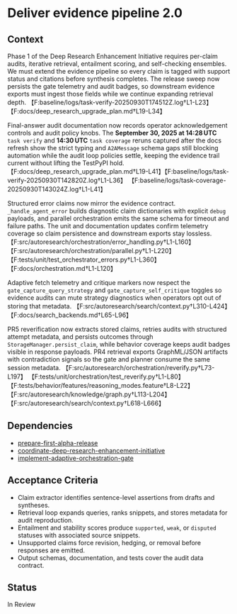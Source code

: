 # Deliver evidence pipeline 2.0

## Context
Phase 1 of the Deep Research Enhancement Initiative requires per-claim audits,
iterative retrieval, entailment scoring, and self-checking ensembles. We must
extend the evidence pipeline so every claim is tagged with support status and
citations before synthesis completes. The release sweep now persists the gate
telemetry and audit badges, so downstream evidence exports must ingest those
fields while we continue expanding retrieval depth.
【F:baseline/logs/task-verify-20250930T174512Z.log†L1-L23】【F:docs/deep_research_upgrade_plan.md†L19-L34】

Final-answer audit documentation now records operator acknowledgement controls
and audit policy knobs. The **September 30, 2025 at 14:28 UTC** `task verify`
and **14:30 UTC** `task coverage` reruns captured after the docs refresh show
the strict typing and `A2AMessage` schema gaps still blocking automation while
the audit loop policies settle, keeping the evidence trail current without
lifting the TestPyPI hold.
【F:docs/deep_research_upgrade_plan.md†L19-L41】【F:baseline/logs/task-verify-20250930T142820Z.log†L1-L36】
【F:baseline/logs/task-coverage-20250930T143024Z.log†L1-L41】

Structured error claims now mirror the evidence contract. `_handle_agent_error`
builds diagnostic claim dictionaries with explicit `debug` payloads, and
parallel orchestration emits the same schema for timeout and failure paths. The
unit and documentation updates confirm telemetry coverage so claim persistence
and downstream exports stay lossless.
【F:src/autoresearch/orchestration/error_handling.py†L1-L160】
【F:src/autoresearch/orchestration/parallel.py†L1-L220】
【F:tests/unit/test_orchestrator_errors.py†L1-L360】
【F:docs/orchestration.md†L1-L120】

Adaptive fetch telemetry and critique markers now respect the
`gate_capture_query_strategy` and `gate_capture_self_critique` toggles so
evidence audits can mute strategy diagnostics when operators opt out of storing
that metadata.
【F:src/autoresearch/search/context.py†L310-L424】【F:docs/search_backends.md†L65-L96】

PR5 reverification now extracts stored claims, retries audits with structured
attempt metadata, and persists outcomes through `StorageManager.persist_claim`,
while behavior coverage keeps audit badges visible in response payloads. PR4
retrieval exports GraphML/JSON artifacts with contradiction signals so the gate
and planner consume the same session metadata.
【F:src/autoresearch/orchestration/reverify.py†L73-L197】
【F:tests/unit/orchestration/test_reverify.py†L1-L80】
【F:tests/behavior/features/reasoning_modes.feature†L8-L22】
【F:src/autoresearch/knowledge/graph.py†L113-L204】
【F:src/autoresearch/search/context.py†L618-L666】

## Dependencies
- [prepare-first-alpha-release](prepare-first-alpha-release.md)
- [coordinate-deep-research-enhancement-initiative](coordinate-deep-research-enhancement-initiative.md)
- [implement-adaptive-orchestration-gate](implement-adaptive-orchestration-gate.md)

## Acceptance Criteria
- Claim extractor identifies sentence-level assertions from drafts and
  syntheses.
- Retrieval loop expands queries, ranks snippets, and stores metadata for
  audit reproduction.
- Entailment and stability scores produce `supported`, `weak`, or `disputed`
  statuses with associated source snippets.
- Unsupported claims force revision, hedging, or removal before responses are
  emitted.
- Output schemas, documentation, and tests cover the audit data contract.

## Status
In Review
